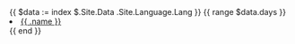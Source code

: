 <div class="overview-days">
{{ $data := index $.Site.Data .Site.Language.Lang }}
{{ range $data.days }}
	<li><a href="{{ printf "%s/%s" "schedule" .day | relLangURL }}">{{ .name }}</a></li>
{{ end }}
</div>
